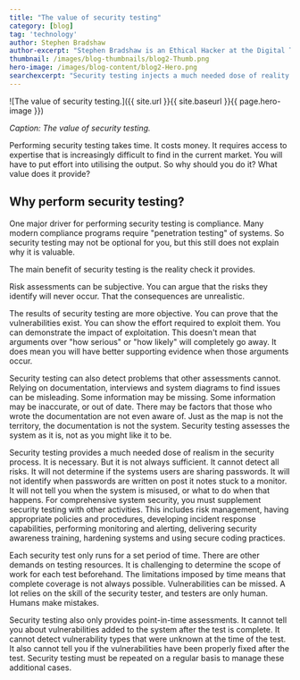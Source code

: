 ```yaml
---
title: "The value of security testing"
category: [blog]
tag: 'technology'
author: Stephen Bradshaw
author-excerpt: "Stephen Bradshaw is an Ethical Hacker at the Digital Transformation Agency."
thumbnail: /images/blog-thumbnails/blog2-Thumb.png
hero-image: /images/blog-content/blog2-Hero.png
searchexcerpt: "Security testing injects a much needed dose of reality into the process of securing a system."
---
```


![The value of security testing.]({{ site.url }}{{ site.baseurl }}{{ page.hero-image }})

*Caption: The value of security testing.*

Performing security testing takes time. It costs money. It requires access to expertise that is increasingly difficult to find in the current market.  You will have to put effort into utilising the output. So why should you do it? What value does it provide?

## Why perform security testing?

One major driver for performing security testing is compliance. Many modern compliance programs require "penetration testing" of systems. So security testing may not be optional for you, but this still does not explain why it is valuable.

The main benefit of security testing is the reality check it provides.

Risk assessments can be subjective. You can argue that the risks they identify will never occur. That the consequences are unrealistic. 

The results of security testing are more objective. You can prove that the vulnerabilities exist. You can show the effort required to exploit them. You can demonstrate the impact of exploitation. This doesn't mean that arguments over "how serious" or "how likely" will completely go away. It does mean you will have better supporting evidence when those arguments occur.

Security testing can also detect problems that other assessments cannot. Relying on documentation, interviews and system diagrams to find issues can be misleading. Some information may be missing. Some information may be inaccurate, or out of date. There may be factors that those who wrote the documentation are not even aware of.  Just as the map is not the territory, the documentation is not the system. Security testing assesses the system as it is, not as you might like it to be.

Security testing provides a much needed dose of realism in the security process. It is necessary. But it is not always sufficient. It cannot detect all risks. It will not determine if the systems users are sharing passwords. It will not identify when passwords are written on post it notes stuck to a monitor.  It will not tell you when the system is misused, or what to do when that happens. For comprehensive system security, you must supplement security testing with other activities. This includes risk management, having appropriate policies and procedures, developing incident response capabilities, performing monitoring and alerting, delivering security awareness training, hardening systems and using secure coding practices.

Each security test only runs for a set period of time. There are other demands on testing resources. It is challenging to determine the scope of work for each test beforehand. The limitations imposed by time means that complete coverage is not always possible. Vulnerabilities can be missed. A lot relies on the skill of the security tester, and testers are only human. Humans make mistakes.

Security testing also only provides point-in-time assessments. It cannot tell you about vulnerabilities added to the system after the test is complete. It cannot detect vulnerability types that were unknown at the time of the test. It also cannot tell you if the vulnerabilities have been properly fixed after the test. Security testing must be repeated on a regular basis to manage these additional cases.
